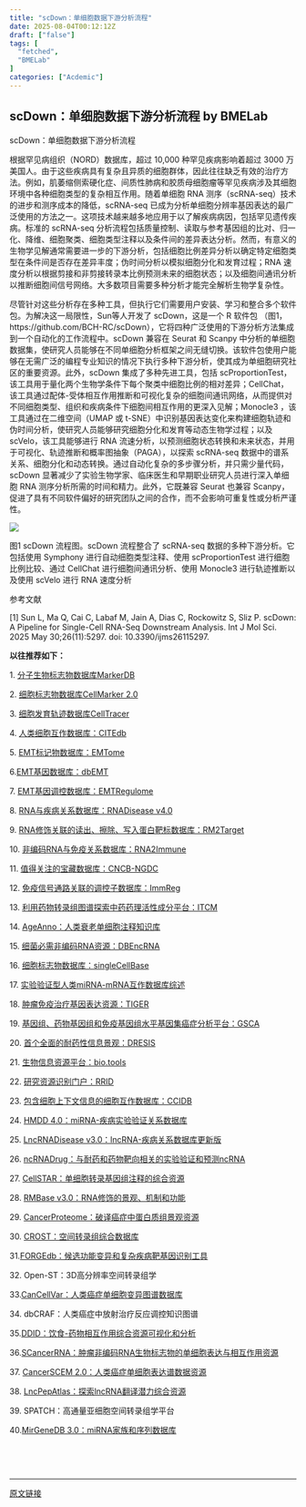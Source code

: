 ```yaml
---
title: "scDown：单细胞数据下游分析流程"
date: 2025-08-04T00:12:12Z
draft: ["false"]
tags: [
  "fetched",
  "BMELab"
]
categories: ["Acdemic"]
---
```

scDown：单细胞数据下游分析流程 by BMELab
------
<div><p><span><span leaf="">scDown：单细胞数据下游分析流程 </span></span></p><p><span><span leaf="">根据罕见病组织（NORD）数据库，超过 10,000 种罕见疾病影响着超过 3000 万美国人。由于这些疾病具有复杂且异质的细胞群体，因此往往缺乏有效的治疗方法。例如，肌萎缩侧索硬化症、间质性肺病和胶质母细胞瘤等罕见疾病涉及其细胞环境中各种细胞类型的复杂相互作用。随着单细胞 RNA 测序（scRNA-seq）技术的进步和测序成本的降低，scRNA-seq 已成为分析单细胞分辨率基因表达的最广泛使用的方法之一。这项技术越来越多地应用于以了解疾病病因，包括罕见遗传疾病。标准的 scRNA-seq 分析流程包括质量控制、读取与参考基因组的比对、归一化、降维、细胞聚类、细胞类型注释以及条件间的差异表达分析。然而，有意义的生物学见解通常需要进一步的下游分析，包括细胞比例差异分析以确定特定细胞类型在条件间是否存在差异丰度；伪时间分析以模拟细胞分化和发育过程；RNA 速度分析以根据剪接和非剪接转录本比例预测未来的细胞状态；以及细胞间通讯分析以推断细胞间信号网络。大多数项目需要多种分析才能完全解析生物学复杂性。 </span></span></p><p><span><span leaf="">尽管针对这些分析存在多种工具，但执行它们需要用户安装、学习和整合多个软件包。为解决这一局限性，Sun等人开发了 scDown，这是一个 R 软件包 （图1，https://github.com/BCH-RC/scDown），它将四种广泛使用的下游分析方法集成到一个自动化的工作流程中。scDown 兼容在 Seurat 和 Scanpy 中分析的单细胞数据集，使研究人员能够在不同单细胞分析框架之间无缝切换。该软件包使用户能够在无需广泛的编程专业知识的情况下执行多种下游分析，使其成为单细胞研究社区的重要资源。此外，scDown 集成了多种先进工具，包括 scProportionTest，该工具用于量化两个生物学条件下每个聚类中细胞比例的相对差异；CellChat，该工具通过配体-受体相互作用推断和可视化复杂的细胞间通讯网络，从而提供对不同细胞类型、组织和疾病条件下细胞间相互作用的更深入见解；Monocle3 ，该工具通过在二维空间（UMAP 或 t-SNE）中识别基因表达变化来构建细胞轨迹和伪时间分析，使研究人员能够研究细胞分化和发育等动态生物学过程；以及 scVelo，该工具能够进行 RNA 流速分析，以预测细胞状态转换和未来状态，并用于可视化、轨迹推断和概率图抽象（PAGA），以探索 scRNA-seq 数据中的谱系关系、细胞分化和动态转换。通过自动化复杂的多步骤分析，并只需少量代码，scDown 显著减少了实验生物学家、临床医生和早期职业研究人员进行深入单细胞 RNA 测序分析所需的时间和精力。此外，它既兼容 Seurat 也兼容 Scanpy，促进了具有不同软件偏好的研究团队之间的合作，而不会影响可重复性或分析严谨性。 </span></span></p><p><span><span leaf=""><img data-ratio="0.42592592592592593" data-w="1080" data-src="https://mmbiz.qpic.cn/sz_mmbiz_png/NLNZruneSupp8ofburVIWuttAG3CyZtRzCTkhHuhX4oDz3B6Npic0dAHZJZOIhwOBG7XyfhLia2muC9gnYX9R6UA/640?wx_fmt=png" src="https://mmbiz.qpic.cn/sz_mmbiz_png/NLNZruneSupp8ofburVIWuttAG3CyZtRzCTkhHuhX4oDz3B6Npic0dAHZJZOIhwOBG7XyfhLia2muC9gnYX9R6UA/640?wx_fmt=png"></span></span><span></span></p><p><span><span leaf="">图1 scDown 流程图。scDown 流程整合了 scRNA-seq 数据的多种下游分析。它包括使用 Symphony 进行自动细胞类型注释、使用 scProportionTest 进行细胞比例比较、通过 CellChat 进行细胞间通讯分析、使用 Monocle3 进行轨迹推断以及使用 scVelo 进行 RNA 速度分析 </span></span></p><p><span><span leaf="">参考文献</span></span><span></span></p><p><span><span leaf="">[1] </span></span><span><span><span leaf="">Sun</span></span></span><span></span><span><span leaf=""> L, Ma Q, Cai C, Labaf M, Jain A, Dias C, Rockowitz S, Sliz P. scDown: A Pipeline for Single-Cell RNA-Seq Downstream Analysis. Int J Mol Sci. 2025 May 30;26(11):5297. doi: 10.3390/ijms26115297. </span></span></p><p><strong><span leaf="">以往推荐如下：</span></strong><span></span></p><p><span><span leaf="">1. </span></span><span><span leaf=""><a target="_blank" href="http://mp.weixin.qq.com/s?__biz=MzkyNDI1MzE0NA==&amp;mid=2247485704&amp;idx=1&amp;sn=e475a831013c6b9bf45cac687b522377&amp;chksm=c1d9e7bff6ae6ea9e4b8af7c1822670e08fa7f89faaf9dbcedab3b6b6da454bd49bf3456e4f2&amp;scene=21#wechat_redirect" textvalue="" linktype="text" data-linktype="2">分子生物标志物数据库MarkerDB</a></span></span><span></span></p><p><span><span leaf="">2. </span></span><span><span leaf=""><a target="_blank" href="http://mp.weixin.qq.com/s?__biz=MzkyNDI1MzE0NA==&amp;mid=2247485714&amp;idx=1&amp;sn=e789d019a4c4a418a5b473962451bab8&amp;chksm=c1d9e7a5f6ae6eb3c2512a82e7ef214cdb60b991f85f8b642f0d0c9ddc7feb8085249d92864f&amp;scene=21#wechat_redirect" textvalue="" linktype="text" data-linktype="2">细胞标志物数据库CellMarker 2.0</a></span></span><span></span></p><p><span><span leaf="">3. </span></span><span><span leaf=""><a target="_blank" href="http://mp.weixin.qq.com/s?__biz=MzkyNDI1MzE0NA==&amp;mid=2247485722&amp;idx=1&amp;sn=f9fdcd0f7f6a151b8f68e87d50bcac39&amp;chksm=c1d9e7adf6ae6ebb7d21f6b212a716e7b5c6518801d0904d08f8ce2a70cf356fc7d2b55e2112&amp;scene=21#wechat_redirect" textvalue="" linktype="text" data-linktype="2">细胞发育轨迹数据库CellTracer</a></span></span><span></span></p><p><span><span leaf="">4. </span></span><span><span leaf=""><a target="_blank" href="http://mp.weixin.qq.com/s?__biz=MzkyNDI1MzE0NA==&amp;mid=2247485752&amp;idx=1&amp;sn=96284bf5730e52d7b1dcf6261bb5e7b8&amp;chksm=c1d9e78ff6ae6e997be34a00158623611c9087080a8493fab3847d88183773f330cf16c978c0&amp;scene=21#wechat_redirect" textvalue="" linktype="text" data-linktype="2">人类细胞互作数据库：CITEdb</a></span></span><span></span></p><p><span><span leaf="">5. </span></span><span></span><span><span leaf=""><a target="_blank" href="http://mp.weixin.qq.com/s?__biz=MzkyNDI1MzE0NA==&amp;mid=2247485772&amp;idx=1&amp;sn=8b331cd3ce7685845ed8609bb806fa23&amp;chksm=c1d9e7fbf6ae6eedd620916e87e5944274d3578b23e84676d146443c6e608f7ded4376ed8a57&amp;scene=21#wechat_redirect" textvalue="" linktype="text" data-linktype="2">EMT标记物数据库：EMTome</a></span></span><span></span></p><p><span><span leaf="">6.</span></span><span></span><span><span leaf=""><a target="_blank" href="http://mp.weixin.qq.com/s?__biz=MzkyNDI1MzE0NA==&amp;mid=2247485782&amp;idx=1&amp;sn=e302e07446091987f04fc3e46e1e5d04&amp;chksm=c1d9e7e1f6ae6ef7df89041d4e2f3c2f0eb2aa8b8859983bd30ea0736258b9ae7877fbcd56a5&amp;scene=21#wechat_redirect" textvalue="" linktype="text" data-linktype="2">EMT基因数据库：dbEMT</a></span></span><span></span></p><p><span><span leaf="">7. </span></span><span></span><span><span leaf=""><a target="_blank" href="http://mp.weixin.qq.com/s?__biz=MzkyNDI1MzE0NA==&amp;mid=2247485795&amp;idx=1&amp;sn=357cf9942a6579da4fa61f5fb53b8f08&amp;chksm=c1d9e7d4f6ae6ec292013f444780595a312e1515c5182debe90b967f0bc3274dd222f0b614f6&amp;scene=21#wechat_redirect" textvalue="" linktype="text" data-linktype="2">EMT基因调控数据库：EMTRegulome</a></span></span><span></span></p><p><span><span leaf="">8. </span></span><span><span leaf=""><a target="_blank" href="http://mp.weixin.qq.com/s?__biz=MzkyNDI1MzE0NA==&amp;mid=2247485808&amp;idx=1&amp;sn=677e722e34f7edb17e859882a95b94ae&amp;chksm=c1d9e7c7f6ae6ed198229d1ba99b8e792a6dd101c41233f1cfdafc23deb2142bc677f7e4de3f&amp;scene=21#wechat_redirect" textvalue="" linktype="text" data-linktype="2">RNA与疾病关系数据库：RNADisease v4.0</a></span></span><span></span></p><p><span><span leaf="">9. </span></span><span><span leaf=""><a target="_blank" href="http://mp.weixin.qq.com/s?__biz=MzkyNDI1MzE0NA==&amp;mid=2247485873&amp;idx=1&amp;sn=d71f3b06996ae55fc3658cd3e8aa0877&amp;chksm=c1d9e706f6ae6e10ad86c359399bd9e314568d6d96fe2cdc864abc7098805290a10642ece398&amp;scene=21#wechat_redirect" textvalue="" linktype="text" data-linktype="2">RNA修饰关联的读出、擦除、写入蛋白靶标数据库：RM2Target</a></span></span></p><p><span><span leaf="">10. </span></span><span><span leaf=""><a target="_blank" href="http://mp.weixin.qq.com/s?__biz=MzkyNDI1MzE0NA==&amp;mid=2247485957&amp;idx=1&amp;sn=368461cf606803c91efa7cd1fdd8b38c&amp;chksm=c1d9e4b2f6ae6da45ce30adbfe2da8a28f3ccf6627a8bea3ed53ea696c5cbace7ff28aafad4b&amp;scene=21#wechat_redirect" textvalue="" linktype="text" data-linktype="2">非编码RNA与免疫关系数据库：RNA2Immune</a></span></span><span></span></p><p><span><span leaf="">11. </span></span><span><span leaf=""><a target="_blank" href="http://mp.weixin.qq.com/s?__biz=MzkyNDI1MzE0NA==&amp;mid=2247485987&amp;idx=1&amp;sn=4cca996c10ae234f4db7f6a91c26c12f&amp;chksm=c1d9e494f6ae6d82b848208a2e85118a299b88ae527d2f466f0e2dbd0c881f74270186b4371d&amp;scene=21#wechat_redirect" textvalue="" linktype="text" data-linktype="2">值得关注的宝藏数据库：CNCB-NGDC</a></span></span><span></span></p><p><span><span leaf="">12. </span></span><span><span leaf=""><a target="_blank" href="http://mp.weixin.qq.com/s?__biz=MzkyNDI1MzE0NA==&amp;mid=2247485990&amp;idx=1&amp;sn=17109580b16e0c4f3edd5261977d4649&amp;chksm=c1d9e491f6ae6d87d7c1cf6c0cbe9b7fb79e8e13ef75a72cf83b5f9fcc0cc795aa0df0ded503&amp;scene=21#wechat_redirect" textvalue="" linktype="text" data-linktype="2">免疫信号通路关联的调控子数据库：ImmReg</a></span></span><span></span></p><p><span><span leaf="">13. </span></span><span><span leaf=""><a target="_blank" href="http://mp.weixin.qq.com/s?__biz=MzkyNDI1MzE0NA==&amp;mid=2247486008&amp;idx=1&amp;sn=08ae13f8dd4e9d82892819475530f6b7&amp;chksm=c1d9e48ff6ae6d997623bbc7fcee2fc549d805ed61cf52a290ed7221a92f99d6cf79bfef3042&amp;scene=21#wechat_redirect" textvalue="" linktype="text" data-linktype="2">利用药物转录组图谱探索中药药理活性成分平台：ITCM</a></span></span><span></span><page></page></p><p><span><span leaf="">14. </span></span><span><span leaf=""><a target="_blank" href="http://mp.weixin.qq.com/s?__biz=MzkyNDI1MzE0NA==&amp;mid=2247486032&amp;idx=1&amp;sn=cf30a76bfb89f14871a0a4ef1dc9aa77&amp;chksm=c1d9e4e7f6ae6df19f474dc3f2df500d8b8181c2969121bb38533abca3675542f3681c55a67b&amp;scene=21#wechat_redirect" textvalue="" linktype="text" data-linktype="2">AgeAnno：人类衰老单细胞注释知识库</a></span></span><span></span></p><p><span><span leaf="">15. </span></span><span><span leaf=""><a target="_blank" href="http://mp.weixin.qq.com/s?__biz=MzkyNDI1MzE0NA==&amp;mid=2247486115&amp;idx=1&amp;sn=226755f49641118650010f29cd41ff93&amp;chksm=c1d9e414f6ae6d0299e7023ea65638f745547d6c884de55a880454d61c5db396b43ba8059dc7&amp;scene=21#wechat_redirect" textvalue="" linktype="text" data-linktype="2">细菌必需非编码RNA资源：DBEncRNA</a></span></span><span></span></p><p><span><span leaf="">16. </span></span><span><span leaf=""><a target="_blank" href="http://mp.weixin.qq.com/s?__biz=MzkyNDI1MzE0NA==&amp;mid=2247486149&amp;idx=1&amp;sn=28074d59b30008a839612e08a63c7dc8&amp;chksm=c1d9e472f6ae6d64b9d0c1960e3f4bf3a05326292ef90f4772f9e91cae4b5fe09be7bb07a1d7&amp;scene=21#wechat_redirect" textvalue="" linktype="text" data-linktype="2">细胞标志物数据库：singleCellBase</a></span></span><span></span></p><p><span><span leaf="">17. </span></span><span></span><span><span leaf=""><a target="_blank" href="http://mp.weixin.qq.com/s?__biz=MzkyNDI1MzE0NA==&amp;mid=2247486267&amp;idx=1&amp;sn=4ededdae23b1622a8ed3cd682e415803&amp;chksm=c1d9e58cf6ae6c9a65694f92d53bf22e26cb61dda4b586b456a6e3c7f4b8036125e95432a874&amp;scene=21#wechat_redirect" textvalue="" linktype="text" data-linktype="2">实验验证型人类miRNA-mRNA互作数据库综述</a></span></span><span></span></p><p><span><span leaf="">18. </span></span><span><span leaf=""><a target="_blank" href="http://mp.weixin.qq.com/s?__biz=MzkyNDI1MzE0NA==&amp;mid=2247486469&amp;idx=1&amp;sn=a45a5d4eec895ab37268ce0a0dba346c&amp;chksm=c1d9e2b2f6ae6ba4c1d85dc22b228017e497a538ba5df454960f20f1701a3fffc2fa9f1e93c6&amp;scene=21#wechat_redirect" textvalue="" linktype="text" data-linktype="2">肿瘤免疫治疗基因表达资源：TIGER</a></span></span><span></span></p><p><span><span leaf="">19. </span></span><span><span leaf=""><a target="_blank" href="http://mp.weixin.qq.com/s?__biz=MzkyNDI1MzE0NA==&amp;mid=2247486558&amp;idx=1&amp;sn=e3210c8f191b870d9455cf665c35bea6&amp;chksm=c1d9e2e9f6ae6bff23067b62ca082cd5dbd4818de31a03ac7ec68f9e3b06892f7b83d21f117e&amp;scene=21#wechat_redirect" textvalue="" linktype="text" data-linktype="2">基因组、药物基因组和免疫基因组水平基因集癌症分析平台：GSCA</a></span></span><span></span></p><p><span><span leaf="">20. </span></span><span><span leaf=""><a target="_blank" href="http://mp.weixin.qq.com/s?__biz=MzkyNDI1MzE0NA==&amp;mid=2247486575&amp;idx=1&amp;sn=f08ba13d9e3186c93d20f7e5e71b537a&amp;chksm=c1d9e2d8f6ae6bcef708d32773b4fe0dce4869b84be66c1252ee94ab4035edf61ca966215887&amp;scene=21#wechat_redirect" textvalue="" linktype="text" data-linktype="2">首个全面的耐药性信息景观：DRESIS</a></span></span><span></span></p><p><span><span leaf="">21. </span></span><span><span leaf=""><a target="_blank" href="http://mp.weixin.qq.com/s?__biz=MzkyNDI1MzE0NA==&amp;mid=2247486573&amp;idx=1&amp;sn=dd36701cee45d1741e0e411f4c45e16e&amp;chksm=c1d9e2daf6ae6bcc7f6c91a11ce0adc64a65b86306c1da3e41a690dc8c9ca00ee7967ce0de63&amp;scene=21#wechat_redirect" textvalue="" linktype="text" data-linktype="2">生物信息资源平台：bio.tools</a></span></span><span></span></p><p><span><span leaf="">22. </span></span><span><span leaf=""><a target="_blank" href="http://mp.weixin.qq.com/s?__biz=MzkyNDI1MzE0NA==&amp;mid=2247486574&amp;idx=1&amp;sn=34f267789b1923c8e95b7c8b8975b39f&amp;chksm=c1d9e2d9f6ae6bcf979d81476b848758cb03a4d8dc9a2c1cceb30d8ce712781525877fc68420&amp;scene=21#wechat_redirect" textvalue="" linktype="text" data-linktype="2">研究资源识别门户：RRID</a></span></span><span></span></p><p><span><span leaf="">23. </span></span><span><span leaf=""><a target="_blank" href="http://mp.weixin.qq.com/s?__biz=MzkyNDI1MzE0NA==&amp;mid=2247486806&amp;idx=1&amp;sn=33c721205eec16c971db154824d05189&amp;chksm=c1d9e3e1f6ae6af7bacb04e33f180d8bf2dce1e1b9906ebdc042ab3457b51faeaa6d7170e18e&amp;scene=21#wechat_redirect" textvalue="" linktype="text" data-linktype="2">包含细胞上下文信息的细胞互作数据库：CCIDB</a></span></span><span></span></p><p><span><span leaf="">24. </span></span><span><span leaf=""><a target="_blank" href="http://mp.weixin.qq.com/s?__biz=MzkyNDI1MzE0NA==&amp;mid=2247486887&amp;idx=1&amp;sn=c1e0bfa815d72251496f853b05ecc711&amp;chksm=c1d9e310f6ae6a06949003c26a86b6d91581600a8a104d2e847142772eb1d7200a4a66915c7f&amp;scene=21#wechat_redirect" textvalue="" linktype="text" data-linktype="2">HMDD 4.0：miRNA-疾病实验验证关系数据库</a></span></span><span></span></p><p><span><span leaf="">25. </span></span><span><span leaf=""><a target="_blank" href="http://mp.weixin.qq.com/s?__biz=MzkyNDI1MzE0NA==&amp;mid=2247487061&amp;idx=1&amp;sn=c72c4fca0ba6d0c56075952bc086f5c2&amp;chksm=c1d9e0e2f6ae69f46e1b2de5561c1c7e007b2643e4a3fc11553ac9396377db9073bbb7ed4dc8&amp;scene=21#wechat_redirect" textvalue="" linktype="text" data-linktype="2">LncRNADisease v3.0：lncRNA-疾病关系数据库更新版</a></span></span></p><p><span><span leaf="">26. </span></span><span><span leaf=""><a target="_blank" href="http://mp.weixin.qq.com/s?__biz=MzkyNDI1MzE0NA==&amp;mid=2247487205&amp;idx=1&amp;sn=9301b5d393a83242e10b8ca86d61260d&amp;chksm=c1d9e052f6ae6944693d6e2971b912cffa4c0e2fb975e52535b8a4f15632e6de6acd911c0c8b&amp;scene=21#wechat_redirect" textvalue="" linktype="text" data-linktype="2">ncRNADrug：与耐药和药物靶向相关的实验验证和预测ncRNA</a></span></span></p><p><span><span leaf="">27. </span></span><span><span leaf=""><a target="_blank" href="http://mp.weixin.qq.com/s?__biz=MzkyNDI1MzE0NA==&amp;mid=2247487285&amp;idx=1&amp;sn=a3779caf166d29ebf52318852a58b8bd&amp;chksm=c1d9e182f6ae6894ec4ba8c1a24f3e1846006a47c01ec6b9fe31f89d5f9d1a752eb54e2cb649&amp;scene=21#wechat_redirect" textvalue="" linktype="text" data-linktype="2">CellSTAR：单细胞转录基因组注释的综合资源</a></span></span></p><p><span><span leaf="">28. </span></span><span><span leaf=""><a target="_blank" href="http://mp.weixin.qq.com/s?__biz=MzkyNDI1MzE0NA==&amp;mid=2247487204&amp;idx=1&amp;sn=c2f560eafd399d95bc3ec1be8c899a08&amp;chksm=c1d9e053f6ae694570e489ba2d61a8b6343bb9f4fe3221deb4b2c07f6bc26e724b3e2be4cb81&amp;scene=21#wechat_redirect" textvalue="" linktype="text" data-linktype="2">RMBase v3.0：RNA修饰的景观、机制和功能</a></span></span></p><p><span><span leaf="">29. </span></span><span><span leaf=""><a target="_blank" href="http://mp.weixin.qq.com/s?__biz=MzkyNDI1MzE0NA==&amp;mid=2247487139&amp;idx=1&amp;sn=9ea1f94c3490ff67431155326563cc5f&amp;chksm=c1d9e014f6ae690206881999f8ed163bc8b5ed8c07daf08d7a2e1935e7b1985a62585a7fdf5b&amp;scene=21#wechat_redirect" textvalue="" linktype="text" data-linktype="2">CancerProteome：破译癌症中蛋白质组景观资源</a></span></span></p><p><span><span leaf="">30. </span></span><span><span leaf=""><a target="_blank" href="http://mp.weixin.qq.com/s?__biz=MzkyNDI1MzE0NA==&amp;mid=2247487163&amp;idx=1&amp;sn=fa659c161c077066fdc3bf9489ae5e85&amp;chksm=c1d9e00cf6ae691a4679483a20a15cc4984911bee135706e72444b7babf64d25cc28ab7c77db&amp;scene=21#wechat_redirect" textvalue="" linktype="text" data-linktype="2">CROST：空间转录组综合数据库</a></span></span></p><p><span><span leaf="">31.</span></span><span></span><span><span leaf=""><a target="_blank" href="http://mp.weixin.qq.com/s?__biz=MzkyNDI1MzE0NA==&amp;mid=2247488358&amp;idx=1&amp;sn=3cd476d1ab7a61d8353ac35aa2c8e22f&amp;chksm=c1d9fdd1f6ae74c76011245db7617a761e9b09b3cdded3bdc77358775a9f256a397bd88af272&amp;scene=21#wechat_redirect" textvalue="" linktype="text" data-linktype="2">FORGEdb：候选功能变异和复杂疾病靶基因识别工具</a></span></span><span></span></p><p><span><span leaf="">32.</span></span><span><span leaf=""> Open-ST：3D高分辨率空间转录组学</span></span></p><p><span><span leaf="">33.</span></span><span></span><span></span><span><span leaf=""><a target="_blank" href="http://mp.weixin.qq.com/s?__biz=MzkyNDI1MzE0NA==&amp;mid=2247488280&amp;idx=1&amp;sn=6a10aa635927649f92a3f0f6791a8df0&amp;chksm=c1d9fdaff6ae74b972992bc3974908dc9786e59483493338c6b430ef4c7e4eb5977cb14dbf89&amp;scene=21#wechat_redirect" textvalue="" linktype="text" data-linktype="2">CanCellVar：人类癌症单细胞变异图谱数据库</a></span></span></p><p><span><span leaf="">34.</span></span><span><span leaf=""> dbCRAF：人类癌症中放射治疗反应调控知识图谱</span></span></p><p><span><span leaf="">35.</span></span><span></span><span><span leaf=""><a target="_blank" href="http://mp.weixin.qq.com/s?__biz=MzkyNDI1MzE0NA==&amp;mid=2247488125&amp;idx=1&amp;sn=db90c8e2f7a3cb59c9486aa77a8eafc6&amp;chksm=c1d9fccaf6ae75dc19afe5247550e5c23a64fd35249616ced62c221747c0e9c27fff8e6d7601&amp;scene=21#wechat_redirect" textvalue="" linktype="text" data-linktype="2">DDID：饮食-药物相互作用综合资源可视化和分析</a></span></span><page></page></p><p><span><span leaf="">36.</span></span><span></span><span><span leaf=""><a target="_blank" href="http://mp.weixin.qq.com/s?__biz=MzkyNDI1MzE0NA==&amp;mid=2247488040&amp;idx=1&amp;sn=823be3da80a175c9ebb2cfa2a7842f68&amp;chksm=c1d9fc9ff6ae758983d77715df4f3ae3e0b1cd7fb20c997bf404f7a22b66b3f1f48513efad02&amp;scene=21#wechat_redirect" textvalue="" linktype="text" data-linktype="2">SCancerRNA：肿瘤非编码RNA生物标志物的单细胞表达与相互作用资源</a></span></span><span></span></p><p><span><span leaf="">37. </span></span><span><span leaf=""><a target="_blank" href="https://mp.weixin.qq.com/s?__biz=MzkyNDI1MzE0NA==&amp;mid=2247489177&amp;idx=1&amp;sn=1dabe6a922ff048deaad375335c6f29d&amp;scene=21#wechat_redirect" textvalue="" linktype="text" data-linktype="2">CancerSCEM 2.0</a></span></span><span><span leaf=""><a target="_blank" href="https://mp.weixin.qq.com/s?__biz=MzkyNDI1MzE0NA==&amp;mid=2247489177&amp;idx=1&amp;sn=1dabe6a922ff048deaad375335c6f29d&amp;scene=21#wechat_redirect" textvalue="" linktype="text" data-linktype="2">：人类癌症单细胞表达谱数据资源</a></span></span><span></span></p><p><span><span leaf="">38. </span></span><span><span leaf=""><a target="_blank" href="https://mp.weixin.qq.com/s?__biz=MzkyNDI1MzE0NA==&amp;mid=2247489119&amp;idx=1&amp;sn=71db45cd66dbc724c298f3cd645fb20d&amp;scene=21#wechat_redirect" textvalue="" linktype="text" data-linktype="2">LncPepAtlas：探索lncRNA翻译潜力综合资源</a></span></span></p><p><span><span leaf="">39. SPATCH：高通量亚细胞空间转录组学平台</span></span></p><p><span><span leaf="">40.</span></span><span></span><span><span leaf=""><a target="_blank" href="https://mp.weixin.qq.com/s?__biz=MzkyNDI1MzE0NA==&amp;mid=2247489047&amp;idx=1&amp;sn=e49041fada95388e8ae3398d967babd1&amp;scene=21#wechat_redirect" textvalue="" linktype="text" data-linktype="2">MirGeneDB 3.0：miRNA家族和序列数据库</a></span></span></p><section nodeleaf=""><mp-common-profile data-pluginname="mpprofile" data-nickname="BMELab" data-alias="APENGLKP" data-from="0" data-headimg="http://mmbiz.qpic.cn/mmbiz_png/NLNZruneSupbjZyxT5z7lBDaiakwnLTaYfEMyt9rG8DFbN4HiasYUMewiaYMpYGsTq86qT71oOiaOhbvLfosrynIBw/0?wx_fmt=png" data-signature="科普生物医学工程、生物信息学和计算生物学领域的基础知识、前沿技术、教育教学以及工程伦理。" data-id="MzkyNDI1MzE0NA==" data-service_type="1" data-verify_status="0"></mp-common-profile></section><p><span><span leaf=""><br></span></span></p><p><span><p><span leaf=""> </span></p></span><page></page></p><p><mp-style-type data-value="3"></mp-style-type></p></div>  
<hr>
<a href="https://mp.weixin.qq.com/s/B4EaSXb_BcROx4XTHQVqZA",target="_blank" rel="noopener noreferrer">原文链接</a>
